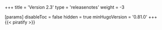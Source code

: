 +++
title = 'Version 2.3'
type = 'releasenotes'
weight = -3

[params]
  disableToc = false
  hidden = true
  minHugoVersion = '0.81.0'
+++
{{< piratify >}}
